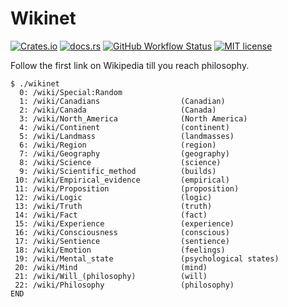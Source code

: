 # Wikinet

[![Crates.io](https://img.shields.io/crates/v/wikinet)](https://crates.io/crates/wikinet)
[![docs.rs](https://img.shields.io/docsrs/wikinet)](https://docs.rs/wikinet)
[![GitHub Workflow Status](https://img.shields.io/github/workflow/status/FedericoStra/wikinet/Rust)](https://github.com/FedericoStra/wikinet/actions/workflows/rust.yml)
[![MIT license](https://img.shields.io/crates/l/wikinet)](https://choosealicense.com/licenses/mit/)

Follow the first link on Wikipedia till you reach philosophy.

```
$ ./wikinet
  0: /wiki/Special:Random            
  1: /wiki/Canadians                  (Canadian)
  2: /wiki/Canada                     (Canada)
  3: /wiki/North_America              (North America)
  4: /wiki/Continent                  (continent)
  5: /wiki/Landmass                   (landmasses)
  6: /wiki/Region                     (region)
  7: /wiki/Geography                  (geography)
  8: /wiki/Science                    (science)
  9: /wiki/Scientific_method          (builds)
 10: /wiki/Empirical_evidence         (empirical)
 11: /wiki/Proposition                (proposition)
 12: /wiki/Logic                      (logic)
 13: /wiki/Truth                      (truth)
 14: /wiki/Fact                       (fact)
 15: /wiki/Experience                 (experience)
 16: /wiki/Consciousness              (conscious)
 17: /wiki/Sentience                  (sentience)
 18: /wiki/Emotion                    (feelings)
 19: /wiki/Mental_state               (psychological states)
 20: /wiki/Mind                       (mind)
 21: /wiki/Will_(philosophy)          (will)
 22: /wiki/Philosophy                 (philosophy)
END
```
